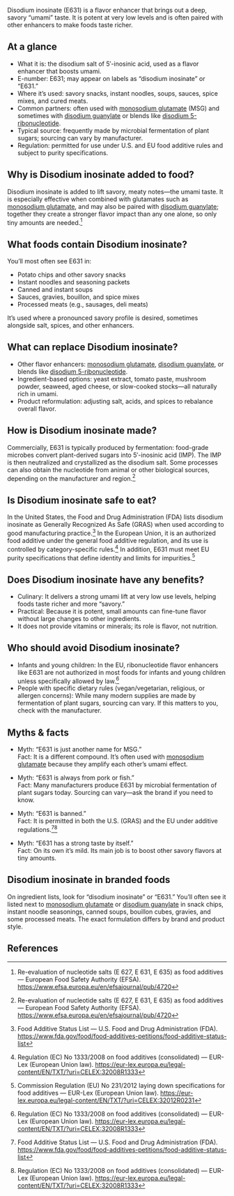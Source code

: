 Disodium inosinate (E631) is a flavor enhancer that brings out a deep, savory “umami” taste. It is potent at very low levels and is often paired with other enhancers to make foods taste richer.

<!--more-->

## At a glance
- What it is: the disodium salt of 5′-inosinic acid, used as a flavor enhancer that boosts umami.
- E-number: E631; may appear on labels as “disodium inosinate” or “E631.”
- Where it’s used: savory snacks, instant noodles, soups, sauces, spice mixes, and cured meats.
- Common partners: often used with [monosodium glutamate](/e621-monosodium-glutamate) (MSG) and sometimes with [disodium guanylate](/e627-disodium-guanylate) or blends like [disodium 5-ribonucleotide](/e635-disodium-5-ribonucleotide).
- Typical source: frequently made by microbial fermentation of plant sugars; sourcing can vary by manufacturer.
- Regulation: permitted for use under U.S. and EU food additive rules and subject to purity specifications.

## Why is Disodium inosinate added to food?
Disodium inosinate is added to lift savory, meaty notes—the umami taste. It is especially effective when combined with glutamates such as [monosodium glutamate](/e621-monosodium-glutamate), and may also be paired with [disodium guanylate](/e627-disodium-guanylate); together they create a stronger flavor impact than any one alone, so only tiny amounts are needed.[^1]

## What foods contain Disodium inosinate?
You’ll most often see E631 in:
- Potato chips and other savory snacks
- Instant noodles and seasoning packets
- Canned and instant soups
- Sauces, gravies, bouillon, and spice mixes
- Processed meats (e.g., sausages, deli meats)

It’s used where a pronounced savory profile is desired, sometimes alongside salt, spices, and other enhancers.

## What can replace Disodium inosinate?
- Other flavor enhancers: [monosodium glutamate](/e621-monosodium-glutamate), [disodium guanylate](/e627-disodium-guanylate), or blends like [disodium 5-ribonucleotide](/e635-disodium-5-ribonucleotide).
- Ingredient-based options: yeast extract, tomato paste, mushroom powder, seaweed, aged cheese, or slow-cooked stocks—all naturally rich in umami.
- Product reformulation: adjusting salt, acids, and spices to rebalance overall flavor.

## How is Disodium inosinate made?
Commercially, E631 is typically produced by fermentation: food-grade microbes convert plant-derived sugars into 5′-inosinic acid (IMP). The IMP is then neutralized and crystallized as the disodium salt. Some processes can also obtain the nucleotide from animal or other biological sources, depending on the manufacturer and region.[^1]

## Is Disodium inosinate safe to eat?
In the United States, the Food and Drug Administration (FDA) lists disodium inosinate as Generally Recognized As Safe (GRAS) when used according to good manufacturing practice.[^2] In the European Union, it is an authorized food additive under the general food additive regulation, and its use is controlled by category-specific rules.[^3] In addition, E631 must meet EU purity specifications that define identity and limits for impurities.[^4]

## Does Disodium inosinate have any benefits?
- Culinary: It delivers a strong umami lift at very low use levels, helping foods taste richer and more “savory.”
- Practical: Because it is potent, small amounts can fine-tune flavor without large changes to other ingredients.
- It does not provide vitamins or minerals; its role is flavor, not nutrition.

## Who should avoid Disodium inosinate?
- Infants and young children: In the EU, ribonucleotide flavor enhancers like E631 are not authorized in most foods for infants and young children unless specifically allowed by law.[^3]
- People with specific dietary rules (vegan/vegetarian, religious, or allergen concerns): While many modern supplies are made by fermentation of plant sugars, sourcing can vary. If this matters to you, check with the manufacturer.

## Myths & facts
- Myth: “E631 is just another name for MSG.”  
  Fact: It is a different compound. It’s often used with [monosodium glutamate](/e621-monosodium-glutamate) because they amplify each other’s umami effect.

- Myth: “E631 is always from pork or fish.”  
  Fact: Many manufacturers produce E631 by microbial fermentation of plant sugars today. Sourcing can vary—ask the brand if you need to know.

- Myth: “E631 is banned.”  
  Fact: It is permitted in both the U.S. (GRAS) and the EU under additive regulations.[^2][^3]

- Myth: “E631 has a strong taste by itself.”  
  Fact: On its own it’s mild. Its main job is to boost other savory flavors at tiny amounts.

## Disodium inosinate in branded foods
On ingredient lists, look for “disodium inosinate” or “E631.” You’ll often see it listed next to [monosodium glutamate](/e621-monosodium-glutamate) or [disodium guanylate](/e627-disodium-guanylate) in snack chips, instant noodle seasonings, canned soups, bouillon cubes, gravies, and some processed meats. The exact formulation differs by brand and product style.

## References
[^1]: Re-evaluation of nucleotide salts (E 627, E 631, E 635) as food additives — European Food Safety Authority (EFSA). https://www.efsa.europa.eu/en/efsajournal/pub/4720
[^2]: Food Additive Status List — U.S. Food and Drug Administration (FDA). https://www.fda.gov/food/food-additives-petitions/food-additive-status-list
[^3]: Regulation (EC) No 1333/2008 on food additives (consolidated) — EUR-Lex (European Union law). https://eur-lex.europa.eu/legal-content/EN/TXT/?uri=CELEX:32008R1333
[^4]: Commission Regulation (EU) No 231/2012 laying down specifications for food additives — EUR-Lex (European Union law). https://eur-lex.europa.eu/legal-content/EN/TXT/?uri=CELEX:32012R0231
